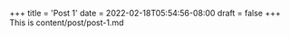 +++
title = 'Post 1'
date = 2022-02-18T05:54:56-08:00
draft = false
+++
This is content/post/post-1.md
